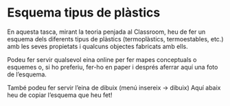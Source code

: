 # Esquema tipus de plàstics

En aquesta tasca, mirant la teoria penjada al Classroom, heu de fer un esquema dels diferents tipus de plàstics (termoplàstics, termoestables, etc.) amb les seves propietats i qualcuns objectes fabricats amb ells.

Podeu fer servir qualsevol eina online per fer mapes conceptuals o esquemes o, si ho preferiu, fer-ho en paper i després aferrar aquí una foto de l’esquema. 

També podeu fer servir l’eina de dibuix (menú insereix -> dibuix)
Aquí abaix heu de copiar l’esquema que heu fet!
